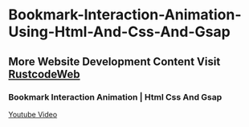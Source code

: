 # Bookmark-Interaction-Animation-Using-Html-And-Css-And-Gsap

## More Website Development Content Visit [RustcodeWeb](https://www.rustcodeweb.com/)

### Bookmark Interaction Animation | Html Css And Gsap
[Youtube Video](https://youtu.be/VdkQjgs2CB0)
